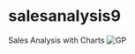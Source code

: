 # salesanalysis9
Sales Analysis with Charts
![GP](https://github.com/user-attachments/assets/aed78ce1-daee-47eb-a6b7-f6cb47205329)
